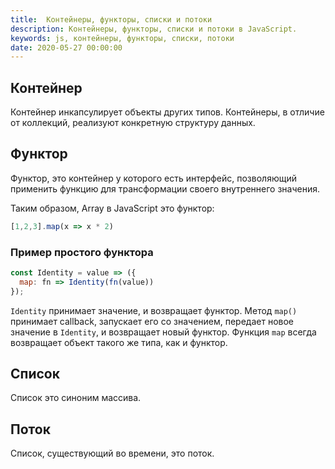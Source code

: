 ```yaml
---
title:  Контейнеры, функторы, списки и потоки
description: Контейнеры, функторы, списки и потоки в JavaScript.
keywords: js, контейнеры, функторы, списки, потоки
date: 2020-05-27 00:00:00
---
```


## Контейнер

Контейнер инкапсулирует объекты других типов. Контейнеры, в отличие от коллекций, реализуют конкретную структуру данных.

## Функтор

Функтор, это контейнер у которого есть интерфейс, позволяющий применить функцию для трансформации своего внутреннего значения.

Таким образом, Array в JavaScript это функтор:

```js
[1,2,3].map(x => x * 2)
```

### Пример простого функтора

```js
const Identity = value => ({
  map: fn => Identity(fn(value))
});
```

```Identity``` принимает значение, и возвращает функтор. Метод ```map()``` принимает callback, запускает его со значением, передает новое значение в ```Identity```, и возвращает новый функтор. Функция ```map``` всегда возвращает объект такого же типа, как и функтор.

## Cписок

Список это синоним массива.

## Поток

Список, существующий во времени, это поток.  
